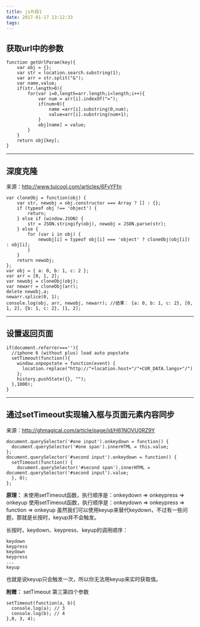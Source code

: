 ```yaml
---
title: js片段1
date: 2017-01-17 13:12:33
tags:
---
```


## 获取url中的参数 ##

```
function getUrlParam(key){
    var obj = {};
    var str = location.search.substring(1);
    var arr = str.split("&");
    var name,value;
    if(str.length>0){
        for(var i=0,length=arr.length;i<length;i++){
            var num = arr[i].indexOf("=");
            if(num>0){
                name =arr[i].substring(0,num);
                value=arr[i].substring(num+1);
            }
            obj[name] = value;
        }
    }
    return obj[key];
}
```

---

<!--more-->

## 深度克隆 ##

来源：http://www.tuicool.com/articles/6FvYFfn

```
var cloneObj = function(obj) {
    var str, newobj = obj.constructor === Array ? [] : {};
    if (typeof obj !== 'object') {
        return;
    } else if (window.JSON) {
        str = JSON.stringify(obj), newobj = JSON.parse(str);
    } else {
        for (var i in obj) {
            newobj[i] = typeof obj[i] === 'object' ? cloneObj(obj[i]) : obj[i];
        }
    }
    return newobj;
};
var obj = { a: 0, b: 1, c: 2 };
var arr = [0, 1, 2];
var newobj = cloneObj(obj);
var newarr = cloneObj(arr);
delete newobj.a;
newarr.splice(0, 1);
console.log(obj, arr, newobj, newarr); //结果： {a: 0, b: 1, c: 2}, [0, 1, 2], {b: 1, c: 2}, [1, 2];
```

---

## 设置返回页面 ##

```
if(document.referrer===''){
  //iphone 6 (without plus) load auto popstate
  setTimeout(function(){
    window.onpopstate = function(event) {
      location.replace("http://"+location.host+"/"+CUR_DATA.langs+"/")
    };
    history.pushState({}, "");
  },1000);
}
```

---

## 通过setTimeout实现输入框与页面元素内容同步 ##

来源：http://ghmagical.com/article/page/id/H61NOVU0RZ9Y
```
document.querySelector('#one input').onkeydown = function() {   
  document.querySelector('#one span').innerHTML = this.value;   
};   
document.querySelector('#second input').onkeydown = function() {   
  setTimeout(function() {   
    document.querySelector('#second span').innerHTML = document.querySelector('#second input').value;
  }, 0);
};
```
**原理：**
未使用setTimeout函数，执行顺序是：onkeydown => onkeypress => onkeyup
使用setTimeout函数，执行顺序是：onkeydown => onkeypress => function => onkeyup
虽然我们可以使用keyup来替代keydown，不过有一些问题，那就是长按时，keyup并不会触发。

长按时，keydown、keypress、keyup的调用顺序：
```
keydown
keypress
keydown
keypress
...
keyup
```
也就是说keyup只会触发一次，所以你无法用keyup来实时获取值。

**附赠：**
setTimeout 第三第四个参数
```
setTimeout(function(a, b){   
  console.log(a); // 3
  console.log(b); // 4
},0, 3, 4);
```
